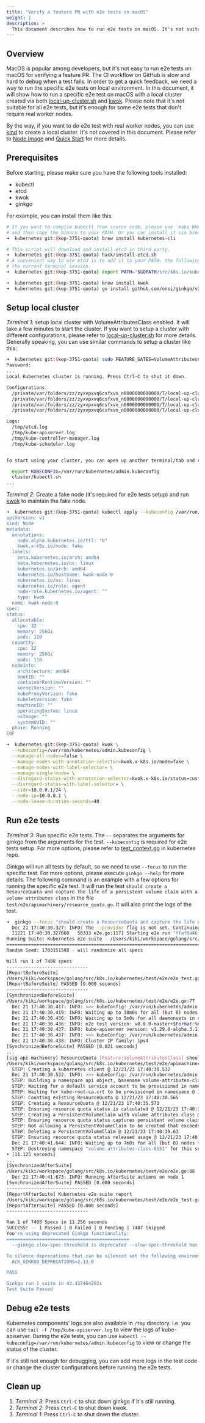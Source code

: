 ```yaml
---
title: "Verify a feature PR with e2e tests on macOS"
weight: 1
description: >
  This document describes how to run e2e tests on macOS. It's not suitable for all e2e tests, but it's enough for some e2e tests that don't require real worker nodes.
---
```


## Overview

MacOS is popular among developers, but it's not easy to run e2e tests on macOS for verifying a feature PR. The CI workflow on GitHub is slow and hard to debug when a test fails. In order to get a quick feedback, we need a way to run the specific e2e tests on local environment. In this document, it will show how to run a specific e2e test on macOS with a local cluster created via both [local-up-cluster.sh](https://github.com/kubernetes/kubernetes/blob/master/hack/local-up-cluster.sh) and [kwok](https://kwok.sigs.k8s.io/docs/user/kwok-out-cluster/). Please note that it's not suitable for all e2e tests, but it's enough for some e2e tests that don't require real worker nodes.

By the way, if you want to do e2e test with real worker nodes, you can use [kind](https://kind.sigs.k8s.io/) to create a local cluster. It's not covered in this document. Please refer to [Node Image](https://kind.sigs.k8s.io/docs/design/node-image) and [Quick Start](https://kind.sigs.k8s.io/docs/user/quick-start) for more details. 

## Prerequisites

Before starting, please make sure you have the following tools installed:

* kubectl
* etcd
* kwok
* ginkgo

For example, you can install them like this:

```sh
# If you want to compile kubectl from source code, please use `make WHAT=cmd/kubectl` 
# and then copy the binary to your PATH. Or you can install it via brew.
➜  kubernetes git:(kep-3751-quota) brew install kubernetes-cli

# This script will download and install etcd in third_party.
➜  kubernetes git:(kep-3751-quota) hack/install-etcd.sh
# A convenient way to use etcd is to add it to your PATH. the following command only works for
# the current terminal session.
➜  kubernetes git:(kep-3751-quota) export PATH="$GOPATH/src/k8s.io/kubernetes/third_party/etcd:${PATH}"

➜  kubernetes git:(kep-3751-quota) brew install kwok
➜  kubernetes git:(kep-3751-quota) go install github.com/onsi/ginkgo/v2/ginkgo
```

## Setup local cluster

*Terminal 1*: setup local cluster with VolumeAttributesClass enabled. It will take a few minutes to start the cluster. If you want to setup a cluster with different configurations, please refer to [local-up-cluster.sh](https://github.com/kubernetes/kubernetes/blob/master/hack/local-up-cluster.sh) for more details. Generally speaking, you can use similar commands to setup a cluster like this:

```sh
➜  kubernetes git:(kep-3751-quota) sudo FEATURE_GATES=VolumeAttributesClass=true ./hack/local-up-cluster.sh
Password:
...
Local Kubernetes cluster is running. Press Ctrl-C to shut it down.

Configurations:
  /private/var/folders/zz/zyxvpxvq6csfxvn_n0000000000000/T/local-up-cluster.sh.XXXXXX.Emp1teaU/kube-audit-policy-file
  /private/var/folders/zz/zyxvpxvq6csfxvn_n0000000000000/T/local-up-cluster.sh.XXXXXX.Emp1teaU/kube-scheduler.yaml
  /private/var/folders/zz/zyxvpxvq6csfxvn_n0000000000000/T/local-up-cluster.sh.XXXXXX.Emp1teaU/kube-serviceaccount.key
  /private/var/folders/zz/zyxvpxvq6csfxvn_n0000000000000/T/local-up-cluster.sh.XXXXXX.Emp1teaU/kube_egress_selector_configuration.yaml

Logs:
  /tmp/etcd.log
  /tmp/kube-apiserver.log
  /tmp/kube-controller-manager.log
  /tmp/kube-scheduler.log


To start using your cluster, you can open up another terminal/tab and run:

  export KUBECONFIG=/var/run/kubernetes/admin.kubeconfig
  cluster/kubectl.sh
...
```

*Terminal 2*: Create a fake node (it's required for e2e tests setup) and run [kwok](https://kwok.sigs.k8s.io/docs/user/kwok-out-cluster/) to maintain the fake node.

```sh
➜  kubernetes git:(kep-3751-quota) kubectl apply --kubeconfig /var/run/kubernetes/admin.kubeconfig -f - <<EOF
apiVersion: v1
kind: Node
metadata:
  annotations:
    node.alpha.kubernetes.io/ttl: "0"
    kwok.x-k8s.io/node: fake
  labels:
    beta.kubernetes.io/arch: amd64
    beta.kubernetes.io/os: linux
    kubernetes.io/arch: amd64
    kubernetes.io/hostname: kwok-node-0
    kubernetes.io/os: linux
    kubernetes.io/role: agent
    node-role.kubernetes.io/agent: ""
    type: kwok
  name: kwok-node-0
spec:
status:
  allocatable:
    cpu: 32
    memory: 256Gi
    pods: 110
  capacity:
    cpu: 32
    memory: 256Gi
    pods: 110
  nodeInfo:
    architecture: amd64
    bootID: ""
    containerRuntimeVersion: ""
    kernelVersion: ""
    kubeProxyVersion: fake
    kubeletVersion: fake
    machineID: ""
    operatingSystem: linux
    osImage: ""
    systemUUID: ""
  phase: Running
EOF

➜  kubernetes git:(kep-3751-quota) kwok \
  --kubeconfig=/var/run/kubernetes/admin.kubeconfig \
  --manage-all-nodes=false \
  --manage-nodes-with-annotation-selector=kwok.x-k8s.io/node=fake \
  --manage-nodes-with-label-selector= \
  --manage-single-node= \
  --disregard-status-with-annotation-selector=kwok.x-k8s.io/status=custom \
  --disregard-status-with-label-selector= \
  --cidr=10.0.0.1/24 \
  --node-ip=10.0.0.1 \
  --node-lease-duration-seconds=40
```

## Run e2e tests

*Terminal 3*: Run specific e2e tests. The `--` separates the arguments for ginkgo from the arguments for the test. `--kubeconfig` is required for e2e tests setup. For more options, please refer to [test_context.go](https://github.com/kubernetes/kubernetes/blob/master/test/e2e/framework/test_context.go) in kubernetes repo. 

Ginkgo will run all tests by default, so we need to use `--focus` to run the specific test. For more options, please execute `ginkgo --help` for more details. The following command is an example with a few options for running the specific e2e test. It will run the test `should create a ResourceQuota and capture the life of a persistent volume claim with a volume attributes class` in the file `test/e2e/apimachinery/resource_quota.go`. It will also print the logs of the test.

```sh
➜  ginkgo --focus "should create a ResourceQuota and capture the life of a persistent volume claim with a volume attributes class" -v test/e2e -- --kubeconfig=/var/run/kubernetes/admin.kubeconfig
  Dec 21 17:40:30.327: INFO: The --provider flag is not set. Continuing as if --provider=skeleton had been used.
  I1221 17:40:30.327668   58333 e2e.go:117] Starting e2e run "ffaf0a46-ce6a-4bf0-b2b7-e8a9c0962114" on Ginkgo node 1
Running Suite: Kubernetes e2e suite - /Users/kiki/workspace/golang/src/k8s.io/kubernetes/test/e2e
=================================================================================================
Random Seed: 1703151598 - will randomize all specs

Will run 1 of 7408 specs
------------------------------
[ReportBeforeSuite]
/Users/kiki/workspace/golang/src/k8s.io/kubernetes/test/e2e/e2e_test.go:157
[ReportBeforeSuite] PASSED [0.000 seconds]
------------------------------
[SynchronizedBeforeSuite]
/Users/kiki/workspace/golang/src/k8s.io/kubernetes/test/e2e/e2e.go:77
  Dec 21 17:40:30.417: INFO: >>> kubeConfig: /var/run/kubernetes/admin.kubeconfig
  Dec 21 17:40:30.419: INFO: Waiting up to 30m0s for all (but 0) nodes to be schedulable
  Dec 21 17:40:30.436: INFO: Waiting up to 5m0s for all daemonsets in namespace 'kube-system' to start
  Dec 21 17:40:30.436: INFO: e2e test version: v0.0.0-master+$Format:%H$
  Dec 21 17:40:30.437: INFO: kube-apiserver version: v1.29.0-alpha.3.117+af8174e3caabf3
  Dec 21 17:40:30.437: INFO: >>> kubeConfig: /var/run/kubernetes/admin.kubeconfig
  Dec 21 17:40:30.438: INFO: Cluster IP family: ipv4
[SynchronizedBeforeSuite] PASSED [0.021 seconds]
...
[sig-api-machinery] ResourceQuota [Feature:VolumeAttributesClass] should create a ResourceQuota and capture the life of a persistent volume claim with a volume attributes class [sig-api-machinery, Feature:VolumeAttributesClass]
/Users/kiki/workspace/golang/src/k8s.io/kubernetes/test/e2e/apimachinery/resource_quota.go:1220
  STEP: Creating a kubernetes client @ 12/21/23 17:40:30.532
  Dec 21 17:40:30.532: INFO: >>> kubeConfig: /var/run/kubernetes/admin.kubeconfig
  STEP: Building a namespace api object, basename volume-attributes-class @ 12/21/23 17:40:30.532
  STEP: Waiting for a default service account to be provisioned in namespace @ 12/21/23 17:40:30.56
  STEP: Waiting for kube-root-ca.crt to be provisioned in namespace @ 12/21/23 17:40:30.563
  STEP: Counting existing ResourceQuota @ 12/21/23 17:40:30.565
  STEP: Creating a ResourceQuota @ 12/21/23 17:40:35.573
  STEP: Ensuring resource quota status is calculated @ 12/21/23 17:40:35.584
  STEP: Creating a PersistentVolumeClaim with volume attributes class @ 12/21/23 17:40:37.591
  STEP: Ensuring resource quota status captures persistent volume claim creation @ 12/21/23 17:40:37.619
  STEP: Not allowing a PersistentVolumeClaim to be created that exceeds remaining quota @ 12/21/23 17:40:39.625
  STEP: Deleting a PersistentVolumeClaim @ 12/21/23 17:40:39.63
  STEP: Ensuring resource quota status released usage @ 12/21/23 17:40:39.638
  Dec 21 17:40:41.644: INFO: Waiting up to 7m0s for all (but 0) nodes to be ready
  STEP: Destroying namespace "volume-attributes-class-8151" for this suite. @ 12/21/23 17:40:41.648
• [11.125 seconds]
...
[SynchronizedAfterSuite]
/Users/kiki/workspace/golang/src/k8s.io/kubernetes/test/e2e/e2e.go:88
  Dec 21 17:40:41.673: INFO: Running AfterSuite actions on node 1
[SynchronizedAfterSuite] PASSED [0.000 seconds]
------------------------------
[ReportAfterSuite] Kubernetes e2e suite report
/Users/kiki/workspace/golang/src/k8s.io/kubernetes/test/e2e/e2e_test.go:161
[ReportAfterSuite] PASSED [0.000 seconds]
------------------------------

Ran 1 of 7408 Specs in 11.256 seconds
SUCCESS! -- 1 Passed | 0 Failed | 0 Pending | 7407 Skipped
You're using deprecated Ginkgo functionality:
=============================================
  --ginkgo.slow-spec-threshold is deprecated --slow-spec-threshold has been deprecated and will be removed in a future version of Ginkgo.  This feature has proved to be more noisy than useful.  You can use --poll-progress-after, instead, to get more actionable feedback about potentially slow specs and understand where they might be getting stuck.

To silence deprecations that can be silenced set the following environment variable:
  ACK_GINKGO_DEPRECATIONS=2.13.0

PASS

Ginkgo ran 1 suite in 43.437464292s
Test Suite Passed
```

## Debug e2e tests

Kubernetes components' logs are also available in `/tmp` directory. i.e. you can use `tail -f /tmp/kube-apiserver.log` to view the logs of kube-apiserver. During the e2e tests, you can use `kubectl --kubeconfig=/var/run/kubernetes/admin.kubeconfig` to view or change the status of the cluster. 

If it's still not enough for debugging, you can add more logs in the test code or change the cluster configurations before running the e2e tests.

## Clean up

1. *Terminal 3*: Press `Ctrl-C` to shut down ginkgo if it's still running.
2. *Terminal 2*: Press `Ctrl-C` to shut down kwok.
3. *Terminal 1*: Press `Ctrl-C` to shut down the cluster.

